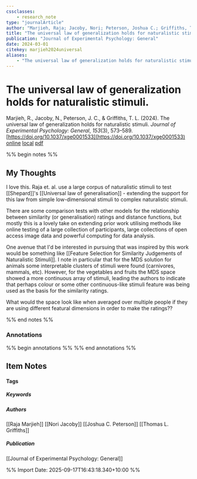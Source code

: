 ```yaml
---
cssclasses:
    - research_note
type: "journalArticle"
author: "Marjieh, Raja; Jacoby, Nori; Peterson, Joshua C.; Griffiths, Thomas L."
title: "The universal law of generalization holds for naturalistic stimuli."
publication: "Journal of Experimental Psychology: General"
date: 2024-03-01
citekey: marjieh2024universal
aliases: 
    - "The universal law of generalization holds for naturalistic stimuli."
---
```


# The universal law of generalization holds for naturalistic stimuli.

Marjieh, R., Jacoby, N., Peterson, J. C., & Griffiths, T. L. (2024). The universal law of generalization holds for naturalistic stimuli. _Journal of Experimental Psychology: General_, _153_(3), 573–589. [https://doi.org/10.1037/xge0001533](https://doi.org/10.1037/xge0001533)
[online](http://zotero.org/users/7162438/items/4KP3IFHC) [local](zotero://select/library/items/4KP3IFHC) [pdf](file:///home/gjc216/Zotero/storage/YKGCLRGG/Marjieh%20et%20al.%20-%202024%20-%20The%20universal%20law%20of%20generalization%20holds%20for%20natu.pdf)
 

 
%% begin notes %%

## My Thoughts

I love this. Raja et. al. use a large corpus of naturalistic stimuli to test [[Shepard]]'s [[Universal law of generalisation]] - extending the support for this law from simple low-dimensional stimuli to complex naturalistic stimuli.

There are some comparison tests with other models for the relationship between similarity (or generalisation) ratings and distance functions, but mostly this is a lovely take on extending prior work utilising methods like online testing of a large collection of participants, large collections of open access image data and powerful computing for data analysis.

One avenue that I'd be interested in pursuing that was inspired by this work would be something like [[Feature Selection for Similarity Judgements of Naturalistic Stimuli]]. I note in particular that for the MDS solution for animals some interpretable clusters of stimuli were found (carnivores, mammals, etc). However, for the vegetables and fruits the MDS space showed a more continuous array of stimuli, leading the authors to indicate that perhaps colour or some other continuous-like stimuli feature was being used as the basis for the similarity ratings.

What would the space look like when averaged over multiple people if they are using different featural dimensions in order to make the ratings??


%% end notes %%

### Annotations

%% begin annotations %%
%% end annotations %%

## Item Notes

#### Tags

##### Keywords

##### Authors

[[Raja Marjieh]] [[Nori Jacoby]] [[Joshua C. Peterson]] [[Thomas L. Griffiths]]

##### Publication

[[Journal of Experimental Psychology: General]]


%% Import Date: 2025-09-17T16:43:18.340+10:00 %%
